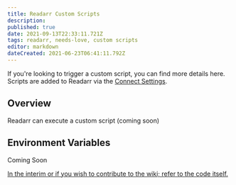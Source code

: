 ```yaml
---
title: Readarr Custom Scripts
description: 
published: true
date: 2021-09-13T22:33:11.721Z
tags: readarr, needs-love, custom scripts
editor: markdown
dateCreated: 2021-06-23T06:41:11.792Z
---
```


If you're looking to trigger a custom script, you can find more details here. Scripts are added to Readarr via the [Connect Settings](/readarr/settings#connections).

## Overview

Readarr can execute a custom script (coming soon)

## Environment Variables

Coming Soon

[In the interim or if you wish to contribute to the wiki; refer to the code itself.](https://github.com/Readarr/Readarr/blob/develop/src/NzbDrone.Core/Notifications/CustomScript/CustomScript.cs)